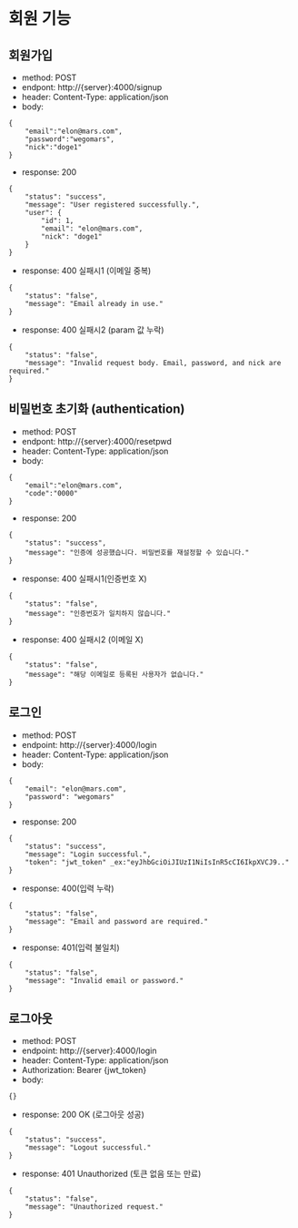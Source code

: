# 회원 기능
## 회원가입
- method: POST
- endpont: http://{server}:4000/signup
- header: Content-Type: application/json
- body: 
```
{
    "email":"elon@mars.com",
    "password":"wegomars",
    "nick":"doge1"
}
```

- response: 200
```
{
    "status": "success",
    "message": "User registered successfully.",
    "user": {
        "id": 1,
        "email": "elon@mars.com",
        "nick": "doge1"
    }
}
```

- response: 400 실패시1 (이메일 중복)
```
{
    "status": "false",
    "message": "Email already in use."
}
```

- response: 400 실패시2 (param 값 누락)
```
{
    "status": "false",
    "message": "Invalid request body. Email, password, and nick are required."
}
```

## 비밀번호 초기화 (authentication) 
- method: POST
- endpont: http://{server}:4000/resetpwd
- header: Content-Type: application/json
- body: 
```
{
    "email":"elon@mars.com",
    "code":"0000"
}
```
- response: 200
```
{
    "status": "success",
    "message": "인증에 성공했습니다. 비밀번호를 재설정할 수 있습니다."
}
```
- response: 400 실패시1(인증번호 X)
```
{
    "status": "false",
    "message": "인증번호가 일치하지 않습니다."
}
```
- response: 400 실패시2 (이메일 X)
```
{
    "status": "false",
    "message": "해당 이메일로 등록된 사용자가 없습니다."
}
```

## 로그인
- method: POST
- endpoint: http://{server}:4000/login
- header: Content-Type: application/json
- body:
```
{
    "email": "elon@mars.com",
    "password": "wegomars"
}
```
- response: 200
```
{
    "status": "success",
    "message": "Login successful.",
    "token": "jwt_token" _ex:"eyJhbGciOiJIUzI1NiIsInR5cCI6IkpXVCJ9.."
}
```
- response: 400(입력 누락)
```
{
    "status": "false",
    "message": "Email and password are required."
}
```
- response: 401(입력 불일치)
```
{
    "status": "false",
    "message": "Invalid email or password."
}
```

## 로그아웃
- method: POST
- endpoint: http://{server}:4000/login
- header: Content-Type: application/json
- Authorization: Bearer {jwt_token}
- body:
```
{}
```
- response: 200 OK (로그아웃 성공)
```
{  
    "status": "success",
    "message": "Logout successful."
}
```
- response: 401 Unauthorized (토큰 없음 또는 만료)
```
{
    "status": "false",
    "message": "Unauthorized request."
}
```